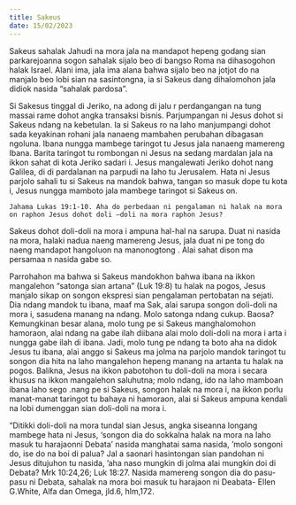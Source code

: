 ```yaml
---
title: Sakeus
date: 15/02/2023
---
```


Sakeus sahalak Jahudi na mora jala na mandapot hepeng godang sian parkarejoanna sogon sahalak sijalo beo di bangso Roma na dihasogohon halak Israel. Alani ima, jala ima alana bahwa sijalo beo na jotjot do na manjalo beo lobi sian na sasintongna, ia si Sakeus dang dihalomohon jala didiok nasida “sahalak pardosa”.

Si Sakesus tinggal di Jeriko, na adong di jalu r perdangangan na tung massai rame dohot angka transaksi bisnis. Parjumpangan ni Jesus dohot si Sakeus ndang na kebetulan. Ia si Sakeus ro na laho manjumpangi dohot sada keyakinan rohani jala nanaeng mambahen perubahan dibagasan ngoluna. Ibana nungga mambege taringot tu Jesus jala nanaeng mamereng Ibana. Barita taringot tu rombongan ni Jesus na sedang mardalan jala na ikkon sahat di kota Jeriko sadari i. Jesus mangalewati Jeriko dohot nang Galilea, di di pardalanan na parpudi na laho tu Jerusalem. Hata ni Jesus parjolo sahali tu si Sakeus na mandok bahwa, tangan so masuk dope tu kota i, Jesus nungga mamboto jala mambege taringot si Sakeus on.

`Jahama Lukas 19:1-10. Aha do perbedaan ni pengalaman ni halak na mora on raphon Jesus dohot doli –doli na mora raphon Jesus?`

Sakeus dohot doli-doli na mora i ampuna hal-hal na sarupa. Duat ni nasida na mora, halaki nadua naeng mamereng Jesus, jala duat ni pe tong do naeng mandapot hangoluon na manonogtong . Alai sahat dison ma persamaa n nasida gabe so.

Parrohahon ma bahwa si Sakeus mandokhon bahwa ibana na ikkon mangalehon “satonga sian artana” (Luk 19:8) tu halak na pogos, Jesus manjalo sikap on songon ekspresi sian pengalaman pertobatan na sejati. Dia ndang mandok tu ibana, maaf ma Sak, alai sarupa songon doli-doli na mora i, sasudena manang na ndang. Molo satonga ndang cukup. Baosa? Kemungkinan besar alana, molo tung pe si Sakeus manghalomohon hamoraon, alai ndang na gabe ilah diibana alai molo doli-doli na mora i arta i nungga gabe ilah di ibana. Jadi, molo tung pe ndang ta boto aha na didok Jesus tu ibana, alai anggo si Sakeus ma jolma na parjolo mandok taringot tu songon dia hita na laho mangalehon hepeng manang na artanta tu halak na pogos. Balikna, Jesus na ikkon pabotohon tu doli-doli na mora i secara khusus na ikkon mangalehon saluhutna; molo ndang, ido na laho mamboan ibana laho sego .nang pe si Sakeus, songon halak na mora i, na ikkon porlu manat-manat taringot tu bahaya ni hamoraon, alai si Sakeus ampuna kendali na lobi dumenggan sian doli-doli na mora i.

“Ditikki doli-doli na mora tundal sian Jesus, angka siseanna longang mambege hata ni Jesus, ‘songon dia do sokkalna halak na mora na laho masuk tu harajaonni Debata’ nasida manghatai sama nasida, ’molo songoni do, ise do na boi di palua? Jal a saonari hasintongan sian pandohan ni Jesus ditujuhon tu nasida, ’aha naso mungkin di jolma alai mungkin doi di Debata? Mrk 10:24,26; Luk 18:27. Nasida mamereng songon dia do pasu-pasu ni Debata, sahalak na mora boi masuk tu harajaon ni Deabata- Ellen G.White, Alfa dan Omega, jld.6, hlm,172.